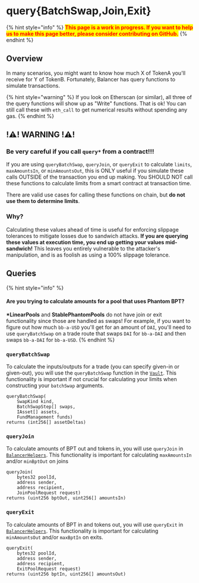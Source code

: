 # query{BatchSwap,Join,Exit}

{% hint style="info" %}
<mark style="color:red;">**This page is a work in progress. If you want to help us to make this page better, please consider contributing on GitHub.**</mark>
{% endhint %}

## Overview

In many scenarios, you might want to know how much X of TokenA you'll receive for Y of TokenB. Fortunately, Balancer has query functions to simulate transactions.

{% hint style="warning" %}
If you look on Etherscan (or similar), all three of the query functions will show up as "Write" functions. That is ok! You can still call these with `eth_call` to get numerical results without spending any gas.
{% endhint %}

## !⚠️! WARNING !⚠️!

### Be very careful if you call `query*` from a contract!!!

If you are using `queryBatchSwap`, `queryJoin`, or `queryExit` to calculate `limits`, `maxAmountsIn`, or `minAmountsOut`, this is ONLY useful if you simulate these calls OUTSIDE of the transaction you end up making. You SHOULD NOT call these functions to calculate limits from a smart contract at transaction time.

There are valid use cases for calling these functions on chain, but **do not use them to determine limits**.

### Why?

Calculating these values ahead of time is useful for enforcing slippage tolerances to mitigate losses due to sandwich attacks. **If you are querying these values at execution time, you end up getting your values mid-sandwich!** This leaves you entirely vulnerable to the attacker's manipulation, and is as foolish as using a 100% slippage tolerance.

## Queries

{% hint style="info" %}
#### Are you trying to calculate amounts for a pool that uses Phantom BPT?

**\*LinearPools** and **StablePhantomPools** do not have join or exit functionality since those are handled as swaps! For example, if you want to figure out how much `bb-a-USD` you'll get for an amount of `DAI`, you'll need to use `queryBatchSwap` on a trade route that swaps `DAI` for `bb-a-DAI` and then swaps `bb-a-DAI` for `bb-a-USD`.
{% endhint %}

### `queryBatchSwap`

To calculate the inputs/outputs for a trade (you can specify given-in or given-out), you will use the `queryBatchSwap` function in the [`Vault`](../references/contracts/apis/the-vault.md#querybatchswap). This functionality is important if not crucial for calculating your limits when constructing your `batchSwap` arguments.

```
queryBatchSwap(
    SwapKind kind, 
    BatchSwapStep[] swaps, 
    IAsset[] assets, 
    FundManagement funds) 
returns (int256[] assetDeltas)
```

### `queryJoin`

To calculate amounts of BPT out and tokens in, you will use `queryJoin` in [`BalancerHelpers`](../references/valuing-balancer-lp-tokens/balancerhelpers.md#queryjoin). This functionality is important for calculating `maxAmountsIn` and/or `minBptOut` on joins

```
queryJoin(
    bytes32 poolId, 
    address sender, 
    address recipient, 
    JoinPoolRequest request)
returns (uint256 bptOut, uint256[] amountsIn)
```

### `queryExit`

To calculate amounts of BPT in and tokens out, you will use `queryExit` in [`BalancerHelpers`](../references/valuing-balancer-lp-tokens/balancerhelpers.md#queryexit). This functionality is important for calculating `minAmountsOut` and/or `maxBptIn` on exits.

```
queryExit(
    bytes32 poolId, 
    address sender, 
    address recipient, 
    ExitPoolRequest request)
returns (uint256 bptIn, uint256[] amountsOut)
```
